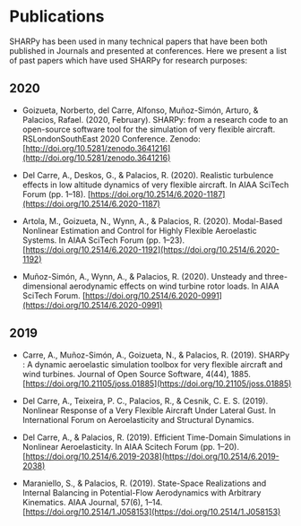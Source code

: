 # Publications

SHARPy has been used in many technical papers that have been both published in Journals and presented at conferences.
Here we present a list of past papers which have used SHARPy for research purposes:

## 2020

* Goizueta, Norberto, del Carre, Alfonso, Muñoz-Simón, Arturo, & Palacios, Rafael. (2020, February). 
SHARPy: from a research code to an open-source software tool for the simulation of very flexible aircraft. 
RSLondonSouthEast 2020 Conference.
Zenodo: [http://doi.org/10.5281/zenodo.3641216](http://doi.org/10.5281/zenodo.3641216)

* Del Carre, A., Deskos, G., & Palacios, R. (2020). Realistic turbulence effects in low altitude dynamics of very 
flexible aircraft. In AIAA SciTech Forum (pp. 1–18). [https://doi.org/10.2514/6.2020-1187](https://doi.org/10.2514/6.2020-1187)

* Artola, M., Goizueta, N., Wynn, A., & Palacios, R. (2020). Modal-Based Nonlinear Estimation and Control for Highly 
Flexible Aeroelastic Systems. In AIAA SciTech Forum (pp. 1–23). [https://doi.org/10.2514/6.2020-1192](https://doi.org/10.2514/6.2020-1192)

* Muñoz-Simón, A., Wynn, A., & Palacios, R. (2020). Unsteady and three-dimensional aerodynamic effects on wind turbine 
rotor loads. In AIAA SciTech Forum. [https://doi.org/10.2514/6.2020-0991](https://doi.org/10.2514/6.2020-0991)

## 2019

* Carre, A., Muñoz-Simón, A., Goizueta, N., & Palacios, R. (2019). SHARPy : A dynamic aeroelastic simulation toolbox 
for very flexible aircraft and wind turbines. Journal of Open Source 
Software, 4(44), 1885. [https://doi.org/10.21105/joss.01885](https://doi.org/10.21105/joss.01885)

* Del Carre, A., Teixeira, P. C., Palacios, R., & Cesnik, C. E. S. (2019). Nonlinear Response of a Very Flexible 
Aircraft Under Lateral Gust. In International Forum on Aeroelasticity and Structural Dynamics.

* Del Carre, A., & Palacios, R. (2019). Efficient Time-Domain Simulations in Nonlinear Aeroelasticity. In AIAA Scitech 
Forum (pp. 1–20). [https://doi.org/10.2514/6.2019-2038](https://doi.org/10.2514/6.2019-2038)

* Maraniello, S., & Palacios, R. (2019). State-Space Realizations and Internal Balancing in Potential-Flow Aerodynamics 
with Arbitrary Kinematics. AIAA Journal, 57(6), 1–14. [https://doi.org/10.2514/1.J058153](https://doi.org/10.2514/1.J058153)